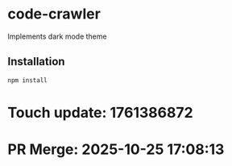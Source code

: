 # code-crawler

Implements dark mode theme

## Installation

```bash
npm install
```

# Touch update: 1761386872

# PR Merge: 2025-10-25 17:08:13
